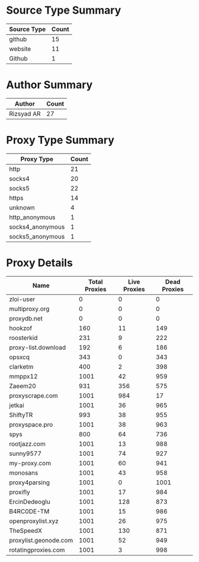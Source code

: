 # Source Type Summary

| Source Type | Count |
|-------------|-------|
| github | 15 |
| website | 11 |
| Github | 1 |


# Author Summary

| Author | Count |
|--------|-------|
| Rizsyad AR | 27 |


# Proxy Type Summary

| Proxy Type | Count |
|------------|-------|
| http | 21 |
| socks4 | 20 |
| socks5 | 22 |
| https | 14 |
| unknown | 4 |
| http_anonymous | 1 |
| socks4_anonymous | 1 |
| socks5_anonymous | 1 |


# Proxy Details

| Name | Total Proxies | Live Proxies | Dead Proxies |
|------|---------------|--------------|---------------|
| zloi-user | 0 | 0 | 0 |
| multiproxy.org | 0 | 0 | 0 |
| proxydb.net | 0 | 0 | 0 |
| hookzof | 160 | 11 | 149 |
| roosterkid | 231 | 9 | 222 |
| proxy-list.download | 192 | 6 | 186 |
| opsxcq | 343 | 0 | 343 |
| clarketm | 400 | 2 | 398 |
| mmppx12 | 1001 | 42 | 959 |
| Zaeem20 | 931 | 356 | 575 |
| proxyscrape.com | 1001 | 984 | 17 |
| jetkai | 1001 | 36 | 965 |
| ShiftyTR | 993 | 38 | 955 |
| proxyspace.pro | 1001 | 38 | 963 |
| spys | 800 | 64 | 736 |
| rootjazz.com | 1001 | 13 | 988 |
| sunny9577 | 1001 | 74 | 927 |
| my-proxy.com | 1001 | 60 | 941 |
| monosans | 1001 | 43 | 958 |
| proxy4parsing | 1001 | 0 | 1001 |
| proxifly | 1001 | 17 | 984 |
| ErcinDedeoglu | 1001 | 128 | 873 |
| B4RC0DE-TM | 1001 | 15 | 986 |
| openproxylist.xyz | 1001 | 26 | 975 |
| TheSpeedX | 1001 | 130 | 871 |
| proxylist.geonode.com | 1001 | 52 | 949 |
| rotatingproxies.com | 1001 | 3 | 998 |
